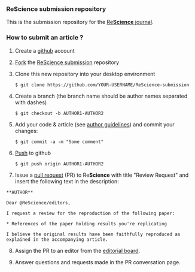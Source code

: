 
### ReScience submission repository

This is the submission repository for the [Re**Science** journal](https://rescience.github.io).


### How to submit an article ?


1. Create a [github](https://github.com) account

2. [Fork](https://help.github.com/articles/fork-a-repo/) the [ReScience submission](https://github.com/ReScience/ReScience-submission) repository

3. Clone this new repository into your desktop environment

   ```
   $ git clone https://github.com/YOUR-USERNAME/ReScience-submission
   ```

4. Create a branch (the branch name should be author names separated with dashes)

   ```
   $ git checkout -b AUTHOR1-AUTHOR2
   ```


5. Add your code & article (see [author guidelines](https://rescience.github.io/write)) and commit your changes:

   ```
   $ git commit -a -m "Some comment"
   ```


6. [Push](https://help.github.com/articles/pushing-to-a-remote/) to github

   ```
   $ git push origin AUTHOR1-AUTHOR2
   ```

7. Issue a [pull request](https://help.github.com/articles/using-pull-requests/) (PR) to Re**Science** with title "Review Request" and insert the following text in the description:

  ```
  **AUTHOR**

  Dear @ReScience/editors,

  I request a review for the reproduction of the following paper:

  * References of the paper holding results you're replicating

  I believe the original results have been faithfully reproduced as explained in the accompanying article.
  ```

8. Assign the PR to an editor from the [editorial board](https://rescience.github.io/board).

9. Answer questions and requests made in the PR conversation page.

